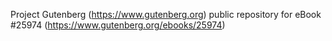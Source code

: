 Project Gutenberg (https://www.gutenberg.org) public repository for eBook #25974 (https://www.gutenberg.org/ebooks/25974)
